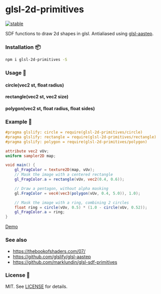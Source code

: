 # glsl-2d-primitives

[![stable](http://badges.github.io/stability-badges/dist/stable.svg)](http://github.com/badges/stability-badges)

SDF functions to draw 2d shapes in glsl.
Antialiased using [glsl-aastep](https://github.com/glslify/glsl-aastep).

### Installation :package:

```bash
npm i glsl-2d-primitives -S
```

### Usage :book:

#### circle(vec2 st, float radius)
#### rectangle(vec2 st, vec2 size)
#### polygon(vec2 st, float radius, float sides)

### Example :floppy_disk:

```glsl
#pragma glslify: circle = require(glsl-2d-primitives/circle)
#pragma glslify: rectangle = require(glsl-2d-primitives/rectangle)
#pragma glslify: polygon = require(glsl-2d-primitives/polygon)

attribute vec2 vUv;
uniform sampler2D map;

void main() {
    gl_FragColor = texture2D(map, vUv);
    // Mask the image with a centered rectangle
    gl_FragColor.a = rectangle(vUv, vec2(0.4, 0.6));

    // Draw a pentagon, without alpha masking
    gl.FragColor = vec4(vec3(polygon(vUv, 0.4, 5.0)), 1.0);

    // Mask the image with a ring, combining 2 circles
    float ring = circle(vUv, 0.5) * (1.0 - circle(vUv, 0.52));
    gl_FragColor.a = ring;
}
```

[Demo](http://thebookofshaders.com/edit.php?log=180326195904)

### See also
- https://thebookofshaders.com/07/
- https://github.com/glslify/glsl-aastep
- https://github.com/marklundin/glsl-sdf-primitives

### License :pencil:

MIT. See [LICENSE](http://github.com/ayamflow/glsl-layer/blob/master/LICENSE) for details.